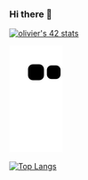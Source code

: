 ### Hi there 👋

[![olivier's 42 stats](https://badge42.herokuapp.com/api/stats/ochichep?privacyEmail=true)](https://github.com/JaeSeoKim/badge42)

![snake gif](https://github.com/SingularisArt/SingularisArt/blob/output/github-contribution-grid-snake.svg)

[![Top Langs](https://github-readme-stats.vercel.app/api/top-langs/?username=oli42&langs_count=8)](https://github.com/oli42/github-readme-stats)
